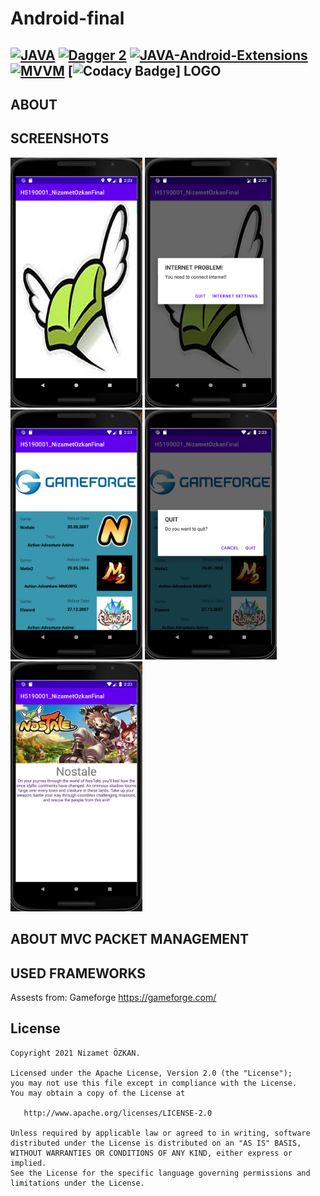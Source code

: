 # Android-final
[![JAVA](https://www.svgrepo.com/show/184143/java.svg)](https://www.java.com/) [![Dagger 2](https://img.shields.io/badge/Dagger-2.xx-orange.svg)](https://google.github.io/dagger/) [![JAVA-Android-Extensions](https://img.shields.io/badge/Kotlin--Android--Extensions-plugin-red.svg)](https://kotlinlang.org/docs/tutorials/android-plugin.html) [![MVVM](https://img.shields.io/badge/Clean--Code-MVVM-brightgreen.svg)](https://github.com/googlesamples/android-architecture) [![Codacy Badge](https://api.codacy.com/project/badge/Grade/96a9f51de7eb4a00841953d51c48b968)]
LOGO
--------


ABOUT
--------

SCREENSHOTS
--------
<img height= "400"  src="https://raw.githubusercontent.com/Portles/Android-final/main/GithubAssest/SplahScreenActivity.png" alt="SS1" />
  <img height= "400"  src="https://raw.githubusercontent.com/Portles/Android-final/main/GithubAssest/InternetAlertActivity.png" alt="SS2" />
  <img height= "400"  src="https://raw.githubusercontent.com/Portles/Android-final/main/GithubAssest/ListActivity.png" alt="SS3" />
  <img height= "400"  src="https://raw.githubusercontent.com/Portles/Android-final/main/GithubAssest/QuitAlertActivity.png" alt="SS4" />
  <img height= "400"  src="https://raw.githubusercontent.com/Portles/Android-final/main/GithubAssest/DetailsActivity.png" alt="SS5" />

ABOUT MVC PACKET MANAGEMENT
--------

USED FRAMEWORKS
--------

Assests from: Gameforge https://gameforge.com/

License
--------


    Copyright 2021 Nizamet ÖZKAN.

    Licensed under the Apache License, Version 2.0 (the "License");
    you may not use this file except in compliance with the License.
    You may obtain a copy of the License at

       http://www.apache.org/licenses/LICENSE-2.0

    Unless required by applicable law or agreed to in writing, software
    distributed under the License is distributed on an "AS IS" BASIS,
    WITHOUT WARRANTIES OR CONDITIONS OF ANY KIND, either express or implied.
    See the License for the specific language governing permissions and
    limitations under the License.

